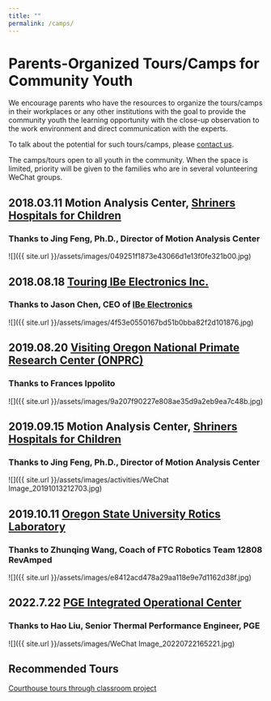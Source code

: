 ```yaml
---
title: ""
permalink: /camps/
---
```


# Parents-Organized Tours/Camps for Community Youth

We encourage parents who have the resources to organize the tours/camps in their workplaces or any other institutions with the goal to provide the community youth the learning opportunity with the close-up observation to the work environment and direct communication with the experts.

To talk about the potential for such tours/camps, please [contact us](http://pdxchinese.org/contact/).

The camps/tours open to all youth in the community. When the space is limited, priority will be given to the families who are in several volunteering WeChat groups.

## 2018.03.11 Motion Analysis Center, [Shriners Hospitals for Children](https://www.shrinershospitalsforchildren.org/shc)  
### Thanks to Jing Feng, Ph.D., Director of Motion Analysis Center  

![]({{ site.url }}/assets/images/049251f1873e43066d1e13f0fe321b00.jpg)

## 2018.08.18 [Touring IBe Electronics Inc.](http://pdxchinese.org/ibe-tour-kids-2018/)  
### Thanks to Jason Chen, CEO of [IBe Electronics](http://pcbaaa.com/)  

![]({{ site.url }}/assets/images/4f53e0550167bd51b0bba82f2d101876.jpg)

## 2019.08.20 [Visiting Oregon National Primate Research Center (ONPRC)](http://pdxchinese.org/visit_primate_center_2019/)  
### Thanks to Frances Ippolito  

![]({{ site.url }}/assets/images/9a207f90227e808ae35d9a2eb9ea7c48b.jpg)

## 2019.09.15 Motion Analysis Center, [Shriners Hospitals for Children](https://www.shrinershospitalsforchildren.org/shc)   
### Thanks to Jing Feng, Ph.D., Director of Motion Analysis Center  

![]({{ site.url }}/assets/images/activities/WeChat Image_20191013212703.jpg)

## 2019.10.11 [Oregon State University Rotics Laboratory](https://mime.oregonstate.edu/research/drl/)   
### Thanks to Zhunqing Wang, Coach of FTC Robotics Team 12808 RevAmped  

![]({{ site.url }}/assets/images/e8412acd478a29aa118e9e7d1162d38f.jpg)

## 2022.7.22 [PGE Integrated Operational Center](https://portlandgeneral.com/media-gallery/operations-facilities)   
### Thanks to Hao Liu, Senior Thermal Performance Engineer, PGE  

![]({{ site.url }}/assets/images/WeChat Image_20220722165221.jpg)


## Recommended Tours

[Courthouse tours through classroom project](https://classroomlaw.org/student-programs/courthouse-tours/)
